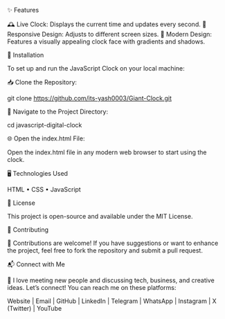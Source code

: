 ✨ Features

🕰️ Live Clock: Displays the current time and updates every second.
📱 Responsive Design: Adjusts to different screen sizes.
🎨 Modern Design: Features a visually appealing clock face with gradients and shadows.

🧪 Installation

To set up and run the JavaScript Clock on your local machine:

📥 Clone the Repository:

git clone https://github.com/its-yash0003/Giant-Clock.git


📁 Navigate to the Project Directory:

cd javascript-digital-clock


🌐 Open the index.html File:

Open the index.html file in any modern web browser to start using the clock.

🖥 Technologies Used

HTML • CSS • JavaScript

📜 License

This project is open-source and available under the MIT License.

🤝 Contributing

🎯 Contributions are welcome! If you have suggestions or want to enhance the project, feel free to fork the repository and submit a pull request.

📬 Connect with Me

💬 I love meeting new people and discussing tech, business, and creative ideas. Let’s connect! You can reach me on these platforms:

Website | Email | GitHub
 | LinkedIn
 | Telegram | WhatsApp | Instagram | X (Twitter) | YouTube